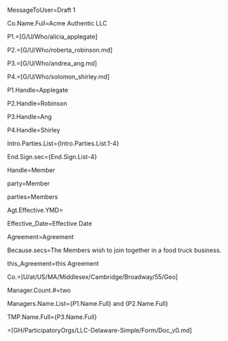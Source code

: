 MessageToUser=Draft 1

Co.Name.Full=Acme Authentic LLC

P1.=[G/U/Who/alicia_applegate]

P2.=[G/U/Who/roberta_robinson.md]

P3.=[G/U/Who/andrea_ang.md]

P4.=[G/U/Who/solomon_shirley.md]

P1.Handle=Applegate

P2.Handle=Robinson

P3.Handle=Ang

P4.Handle=Shirley

Intro.Parties.List={Intro.Parties.List.1-4}

End.Sign.sec={End.Sign.List-4}

Handle=Member

party=Member

parties=Members

Agt.Effective.YMD=

Effective_Date=Effective Date

Agreement=Agreement

Because.secs=The Members wish to join together in a food truck business.

this_Agreement=this Agreement

Co.=[U/at/US/MA/Middlesex/Cambridge/Broadway/55/Geo]

Manager.Count.#=two

Managers.Name.List={P1.Name.Full} and {P2.Name.Full}

TMP.Name.Full={P3.Name.Full}

=[GH/ParticipatoryOrgs/LLC-Delaware-Simple/Form/Doc_v0.md]